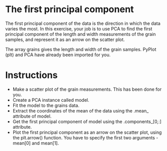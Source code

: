 # The first principal component
The first principal component of the data is the direction in which the data varies the most. In this exercise, your job is to use PCA to find the first principal component of the length and width measurements of the grain samples, and represent it as an arrow on the scatter plot.

The array grains gives the length and width of the grain samples. PyPlot (plt) and PCA have already been imported for you.

# Instructions
- Make a scatter plot of the grain measurements. This has been done for you.
- Create a PCA instance called model.
- Fit the model to the grains data.
- Extract the coordinates of the mean of the data using the .mean_ attribute of model.
- Get the first principal component of model using the .components_[0,:] attribute.
- Plot the first principal component as an arrow on the scatter plot, using the plt.arrow() function. You have to specify the first two arguments - mean[0] and mean[1].
